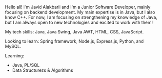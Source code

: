 Hello all! I'm Javid Alakbarli and I'm a Junior Software Developer, mainly focusing on backend development. My main expertise is in Java, but I also know C++. For now, I am focusing on strengthening my knowledge of Java, but I am always open to new technologies and excited to work with them!  

My tech skills: Java, Java Swing, Java AWT, HTML, CSS, JavaScript. 

Looking to learn: Spring framework, Node.js, Express.js, Python, and MySQL.

Learning:
  - Java, PL/SQL
  - Data Structurezs & Algorithms

